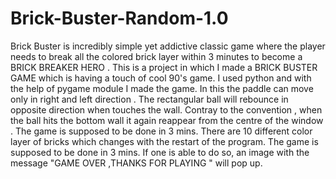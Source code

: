 # Brick-Buster-Random-1.0
Brick Buster is incredibly simple yet addictive classic game where the player needs to break all the colored brick layer within 3 minutes to become a BRICK BREAKER HERO .
This is a project in which I made a BRICK BUSTER GAME which is having a touch of cool 90's game.
 I used python and with the help of pygame module I made the game.
In this the paddle can move only in right and left direction .
The rectangular ball will rebounce in opposite direction when touches the wall. 
Contray to the convention , when the ball hits the bottom wall it again reappear from the centre of the window . 
The game is supposed to be done in 3 mins.
There are 10 different color layer of bricks which changes with the restart of the program.
The game is supposed to be done in 3 mins. If one is able to do so, an  image with the message "GAME OVER ,THANKS FOR PLAYING " will pop up. 
